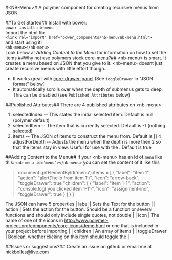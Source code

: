 #&lt;NB-Menu&gt;#
A polymer component for creating recursive menus from JSON.

##To Get Started##
Install with bower:
<br />
`bower install nb-menu`
<br />
Import the html file
<br />
`<link rel="import" href="bower_components/nb-menu/nb-menu.html">`
<br />
and start using it!
<br />
`<nb-menu></nb-menu>`
<br />
Look below at *Adding Content to the Menu* for information on how to set the items
##Why not use polymers stock [core-menu](https://www.polymer-project.org/docs/elements/core-elements.html#core-menu)?##
&lt;nb-menu&gt; is smart.
It creates a menu based on JSON that you give to it.
&lt;nb-menu&gt; doesnt just create recursive menus with little effort though...
- It works great with [core-drawer-panel](https://www.polymer-project.org/docs/elements/core-elements.html#core-drawer-panel) (See `toggleDrawer` in "JSON format" below)
- It automatically scrolls over when the depth of submenus gets to deep. This can be disabled (see `Published Attributes` below)

##Published Attributes##
There are 4 published attributes on &lt;nb-menu&gt;
1. selectedIndex -- This states the initial selected item. Default is null (polymer default)
2. selectedItem -- The item that is currently selected. Default is -1 (nothing selected)
3. items -- The JSON of items to construct the menu from. Default is []
4  adjustForDepth -- Adjusts the menu when the depth is more then 2 so that the items stay in view. Useful for use with the <core-drawer-panel>. Default is true

##Adding Content to the Menu##
if your &lt;nb-menu&gt; has an id of `menu` like this:
`<nb-menu id="menu"></nb-menu>`
you can set the content of it like this
>document.getElementById('menu').items = [
>                                           {
>                                               "label": "item 1",
>                                               "action": "alert('hello from item 1')",
>                                                "icon": "arrow-back",
>						 "toggleDrawer": true
>                                                "children": [
>                                                   {
>                                                       "label": "item 1-1",
>                                                       "action": "console.log('you clicked item 1-1')",
>                                                       "icon": "assignment-ind",
>							"toggleDrawer": true
>                                                   }
>                                                ]
>                                           }
>                                       ]

The JSON can have 5 properties
| label | Sets the Text for the button |
| action | Sets the action for the button. Should be a function or several functions and should only include single quotes, not double |
| icon | The name of one of the icons in http://www.polymer-project.org/components/core-icons/demo.html or one that is included in your project before importing <nb-menu> |
| children | An array of items |
| toggleDrawer | Boolean, whether clicking on this item should toggle the <core-drawer-panel> |


##Issues or suggestions?##
Create an issue on github or email me at nickbolles@live.com